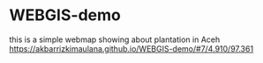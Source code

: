 # WEBGIS-demo
this is a simple webmap showing about plantation in Aceh
https://akbarrizkimaulana.github.io/WEBGIS-demo/#7/4.910/97.361
